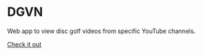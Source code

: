 # DGVN
Web app to view disc golf videos from specific YouTube channels.

[Check it out](https://dgvn.herokuapp.com/)
